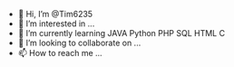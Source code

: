 - 👋 Hi, I’m @Tim6235
- 👀 I’m interested in ...
- 🌱 I’m currently learning JAVA Python PHP SQL HTML C
- 💞️ I’m looking to collaborate on ...
- 📫 How to reach me ...

<!---
Tim6235/Tim6235 is a ✨ special ✨ repository because its `README.md` (this file) appears on your GitHub profile.
You can click the Preview link to take a look at your changes.
--->
